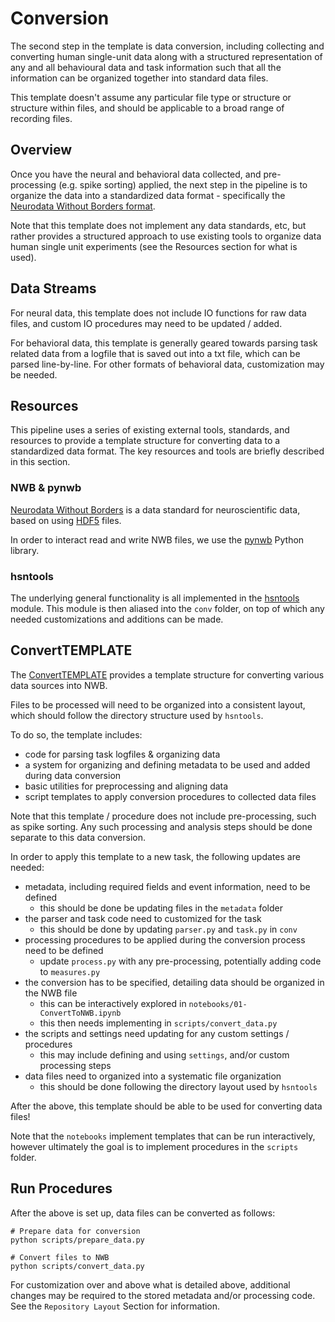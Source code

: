 # Conversion

The second step in the template is data conversion, including collecting and converting
human single-unit data along with a structured representation of any and all behavioural
data and task information such that all the information can be organized together into
standard data files.

This template doesn't assume any particular file type or structure or structure within files,
and should be applicable to a broad range of recording files.

## Overview

Once you have the neural and behavioral data collected, and pre-processing (e.g. spike
sorting) applied, the next step in the pipeline is to organize the data into a standardized
data format - specifically the [Neurodata Without Borders format](https://www.nwb.org/).

Note that this template does not implement any data standards, etc, but
rather provides a structured approach to use existing tools to organize data
human single unit experiments (see the Resources section for what is used).

## Data Streams

For neural data, this template does not include IO functions for raw data files,
and custom IO procedures may need to be updated / added.

For behavioral data, this template is generally geared towards parsing task
related data from a logfile that is saved out into a txt file, which can be
parsed line-by-line. For other formats of behavioral data, customization may be needed.

## Resources

This pipeline uses a series of existing external tools, standards, and
resources to provide a template structure for converting data to a standardized data
format. The key resources and tools are briefly described in this section.

### NWB & pynwb

[Neurodata Without Borders](https://www.nwb.org/) is a data standard for neuroscientific data,
based on using [HDF5](https://www.hdfgroup.org/solutions/hdf5/) files.

In order to interact read and write NWB files, we use the
[pynwb](https://pynwb.readthedocs.io/en/stable/) Python library.

### hsntools

The underlying general functionality is all implemented in the
[hsntools](https://github.com/HSNPipeline/hsntools) module.
This module is then aliased into the `conv` folder, on top
of which any needed customizations and additions can be made.

## ConvertTEMPLATE

The [ConvertTEMPLATE](https://github.com/HSNPipeline/ConvertTEMPLATE)
provides a template structure for converting various data sources into NWB.

Files to be processed will need to be organized into a consistent layout,
which should follow the directory structure used by `hsntools`.

To do so, the template includes:

- code for parsing task logfiles & organizing data
- a system for organizing and defining metadata to be used and added during data conversion
- basic utilities for preprocessing and aligning data
- script templates to apply conversion procedures to collected data files

Note that this template / procedure does not include pre-processing, such as spike sorting.
Any such processing and analysis steps should be done separate to this data conversion.

In order to apply this template to a new task, the following updates are needed:

- metadata, including required fields and event information, need to be defined
    - this should be done be updating files in the `metadata` folder
- the parser and task code need to customized for the task
    - this should  be done by updating `parser.py` and `task.py` in `conv`
- processing procedures to be applied during the conversion process need to be defined
    - update `process.py` with any pre-processing, potentially adding code to `measures.py`
- the conversion has to be specified, detailing data should be organized in the NWB file
    - this can be interactively explored in `notebooks/01-ConvertToNWB.ipynb`
    - this then needs implementing in `scripts/convert_data.py`
- the scripts and settings need updating for any custom settings / procedures
    - this may include defining and using `settings`, and/or custom processing steps
- data files need to organized into a systematic file organization
    - this should be done following the directory layout used by `hsntools`

After the above, this template should be able to be used for converting data files!

Note that the `notebooks` implement templates that can be run interactively,
however ultimately the goal is to implement procedures in the `scripts` folder.

## Run Procedures

After the above is set up, data files can be converted as follows:

```
# Prepare data for conversion
python scripts/prepare_data.py

# Convert files to NWB
python scripts/convert_data.py
```

For customization over and above what is detailed above, additional changes may be required
to the stored metadata and/or processing code.
See the `Repository Layout` Section for information.
